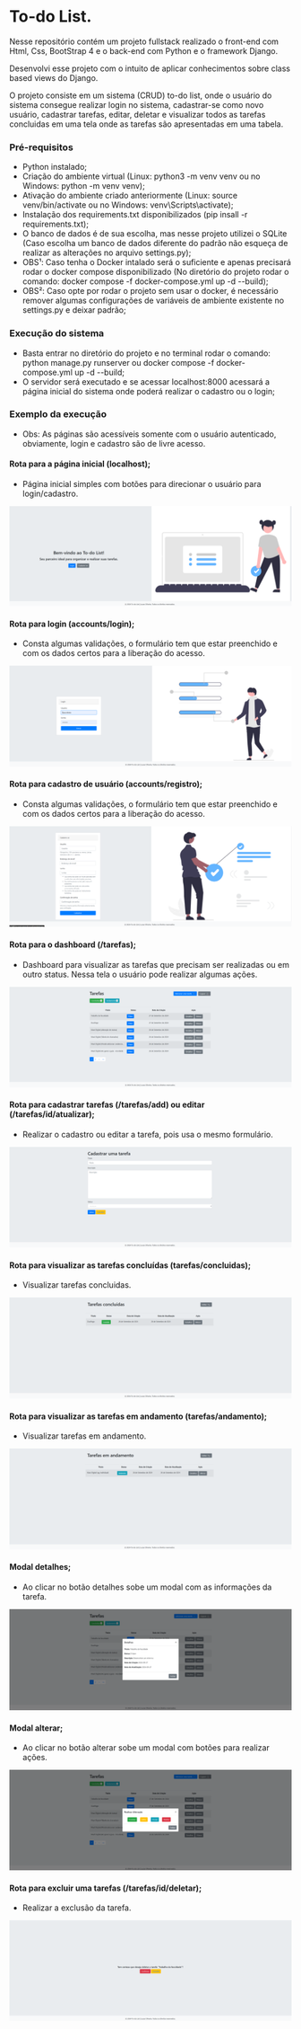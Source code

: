 # To-do List.

Nesse repositório contém um projeto fullstack realizado o front-end com Html, Css, BootStrap 4 e o back-end com Python e o framework Django.

Desenvolvi esse projeto com o intuito de aplicar conhecimentos sobre class based views do Django.

O projeto consiste em um sistema (CRUD) to-do list, onde o usuário do sistema consegue realizar login no sistema,
cadastrar-se como novo usuário, cadastrar tarefas, editar, deletar e visualizar todos as tarefas concluidas em uma tela onde as tarefas são apresentadas em uma tabela.

### Pré-requisitos

- Python instalado;
- Criação do ambiente virtual (Linux: python3 -m venv venv ou no Windows: python -m venv venv);
- Ativação do ambiente criado anteriormente (Linux: source venv/bin/activate ou no Windows: venv\Scripts\activate);
- Instalação dos requirements.txt disponibilizados (pip insall -r requirements.txt);
- O banco de dados é de sua escolha, mas nesse projeto utilizei o SQLite (Caso escolha um banco de dados diferente do padrão não esqueça de realizar as alterações no arquivo settings.py);
- OBS¹: Caso tenha o Docker intalado será o suficiente e apenas precisará rodar o docker compose disponibilizado
(No diretório do projeto rodar o comando: docker compose -f docker-compose.yml up -d --build);
- OBS²: Caso opte por rodar o projeto sem usar o docker, é necessário remover algumas configurações de variáveis de ambiente existente no settings.py e deixar padrão;



### Execução do sistema

- Basta entrar no diretório do projeto e no terminal rodar o comando: python manage.py runserver ou docker compose -f docker-compose.yml up -d --build;
- O servidor será executado e se acessar localhost:8000 acessará a página inicial do sistema onde poderá realizar o cadastro ou o login;

### Exemplo da execução

- Obs: As páginas são acessíveis somente com o usuário autenticado, obviamente, login e cadastro são de livre acesso.

#### Rota para a página inicial (localhost);

- Página inicial simples com botões para direcionar o usuário para login/cadastro.

![Rota index](docs/img/tarefas-index.png)


#### Rota para login (accounts/login);

- Consta algumas validações, o formulário tem que estar preenchido
e com os dados certos para a liberação do acesso.

![Rota de login](docs/img/tarefas-login.png)


#### Rota para cadastro de usuário (accounts/registro);

- Consta algumas validações, o formulário tem que estar preenchido
e com os dados certos para a liberação do acesso.

![Rota de cadastro de usuário](docs/img/tarefas-cadastro-user.png)


#### Rota para o dashboard (/tarefas);

 - Dashboard para visualizar as tarefas que precisam ser realizadas ou em outro status. Nessa tela o usuário pode realizar algumas ações.

![Rota para o dashboard](docs/img/tarefas-principal.png)


#### Rota para cadastrar tarefas (/tarefas/add) ou editar (/tarefas/id/atualizar);

- Realizar o cadastro ou editar a tarefa, pois usa o mesmo formulário.

![Rota para cadastrar tarefa](docs/img/tarefas-cadastrar.png)


#### Rota para visualizar as tarefas concluídas (tarefas/concluidas);

- Visualizar tarefas concluidas.

![Rota para listar tarefas concluídas](docs/img/tarefas-concluido.png)


#### Rota para visualizar as tarefas em andamento (tarefas/andamento);

- Visualizar tarefas em andamento.

![Rota para listar tarefas em andamento](docs/img/tarefas-andamento.png)


#### Modal detalhes;

- Ao clicar no botão detalhes sobe um modal com as informações da tarefa.

![Modal detalhes](docs/img/tarefas-detalhes.png)


#### Modal alterar;

- Ao clicar no botão alterar sobe um modal com botões para realizar ações.

![Modal ações](docs/img/tarefas-acoes.png)



#### Rota para excluir uma tarefas (/tarefas/id/deletar);

- Realizar a exclusão da tarefa.

![Rota para excluir tarefa](docs/img/tarefas-excluir.png)





